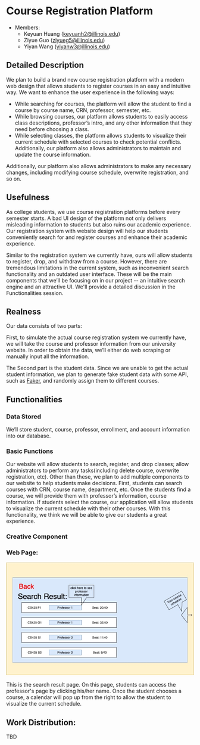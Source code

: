 # Course Registration Platform
- Members:
   - Keyuan Huang (keyuanh2@illinois.edu)
   - Ziyue Guo (ziyueg5@illinois.edu)
   - Yiyan Wang (yiyanw3@illinois.edu)  

## Detailed Description

We plan to build a brand new course registration platform with a modern web design that allows students to register courses in an easy and intuitive way. We want to enhance the user experience in the following ways:
-  While searching for courses, the platform will allow the student to find a course by course name, CRN, professor, semester, etc.
-  While browsing courses, our platform allows students to easily access class descriptions, professor’s intro, and any other information that they need before choosing a class.
-  While selecting classes, the platform allows students to visualize their current schedule with selected courses to check potential conflicts. Additionally, our platform also allows administrators to maintain and update the course information.

Additionally, our platform also allows administrators to make any necessary changes, including modifying course schedule, overwrite registration, and so on.




## Usefulness

As college students, we use course registration platforms before every semester starts. A bad UI design of the platform not only delivers misleading information to students but also ruins our academic experience. Our registration system with website design will help our students conveniently search for and register courses and enhance their academic experience.

Similar to the registration system we currently have, ours will allow students to register, drop, and withdraw from a course. However, there are tremendous limitations in the current system, such as inconvenient search functionality and an outdated user interface. These will be the main components that we’ll be focusing on in our project -- an intuitive search engine and an attractive UI. We'll provide a detailed discussion in the Functionalities session.



## Realness

Our data consists of two parts:

First, to simulate the actual course registration system we currently have, we will take the course and professor information from our university website. In order to obtain the data, we’ll either do web scraping or manually input all the information. 

The Second part is the student data. Since we are unable to get the actual student information, we plan to generate fake student data with some API, such as [Faker](https://faker.readthedocs.io/en/master/), and randomly assign them to different courses. 



## Functionalities

### Data Stored
We’ll store student, course, professor, enrollment, and account information into our database. 

### Basic Functions 
Our website will allow students to search, register, and drop classes; allow administrators to perform any tasks(including delete course, overwrite registration, etc). Other than these, we plan to add multiple components to our website to help students make decisions. First, students can search courses with CRN, course name, department, etc. Once the students find a course, we will provide them with professor’s information, course information. If students select the course, our application will allow students to visualize the current schedule with their other courses. With this functionality, we think we will be able to give our students a great experience.

### Creative Component


### Web Page:
![Web Page](images/lowfi.jpg)

This is the search result page. On this page, students can access the professor's page by clicking his/her name. Once the student chooses a course, a calendar will pop up from the right to allow the student to visualize the current schedule. 

## Work Distribution:

TBD
